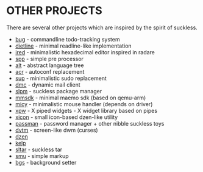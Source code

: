 OTHER PROJECTS
==============
There are several other projects which are inspired by the spirit of suckless.

* [bug](http://vicerveza.homeunix.net/~viric/soft/bug/) - commandline todo-tracking system
* [dietline](http://hg.youterm.com/radare/file/87579f8c5087/src/dietline.c) - minimal readline-like implementation
* [ired](http://hg.youterm.com/ired/) - minimalistic hexadecimal editor inspired in radare
* [spp](http://hg.youterm.com/spp/) - simple pre processor
* [alt](http://hg.youterm.com/alt/) - abstract language tree
* [acr](http://hg.youterm.com/acr/) - autoconf replacement
* [sup](http://hg.youterm.com/sup/) - minimalistic sudo replacement
* [dmc](http://lolcathost.org/cgi-bin/hg/dmc/) - dynamic mail client
* [slpm](http://hg.youterm.com/slpm/) - suckless package manager
* [mmsdk](http://hg.youterm.com/mmsdk/) - minimal maemo sdk (based on qemu-arm)
* [micy](http://hg.youterm.com/micy/) - minimalistic mouse handler (depends on driver)
* [xpw](http://hg.youterm.com/xpw/) - X piped widgets - X widget library based on pipes
* [xicon](http://hg.youterm.com/xicon/) - small icon-based dzen-like utility
* [passman](http://nibble.develsec.org/hg/toys/file/) - password manager + other nibble suckless toys
* [dvtm](http://www.brain-dump.org/projects/dvtm/) - screen-like dwm (curses)
* [dzen](http://dzen.geekmode.org/)
* [kelp](http://kelp.sf.net)
* [sltar](http://s01.de/~gottox/index.cgi/proj_sltar) - suckless tar
* [smu](http://s01.de/~gottox/index.cgi/proj_smu) - simple markup
* [bgs](http://s01.de/~gottox/index.cgi/proj_bgs) - background setter
